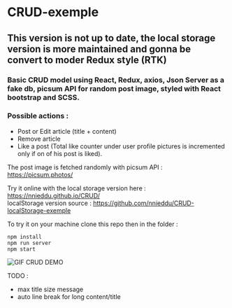 # CRUD-exemple  
## This version is not up to date, the local storage version is more maintained and gonna be convert to moder Redux style (RTK)

### Basic CRUD model using React, Redux, axios, Json Server as a fake db, picsum API for random post image, styled with React bootstrap and SCSS.  
  
### Possible actions :  
- Post or Edit article (title + content)  
-	Remove article  
- Like a post (Total like counter under user profile pictures is incremented only if on of his post is liked).

The post image is fetched randomly with picsum API :
https://picsum.photos/
   
    
Try it online with the local storage version here : https://nnieddu.github.io/CRUD/  
localStorage version source : https://github.com/nnieddu/CRUD-localStorage-exemple  
  
   
To try it on your machine clone this repo then in the folder :
```
npm install
npm run server
npm start
```

<img alt="GIF CRUD DEMO" src="https://github.com/nnieddu/CRUD-exemple/blob/main/img.gif"/>

  
  
  
  
TODO :  
- max title size message
- auto line break for long content/title

